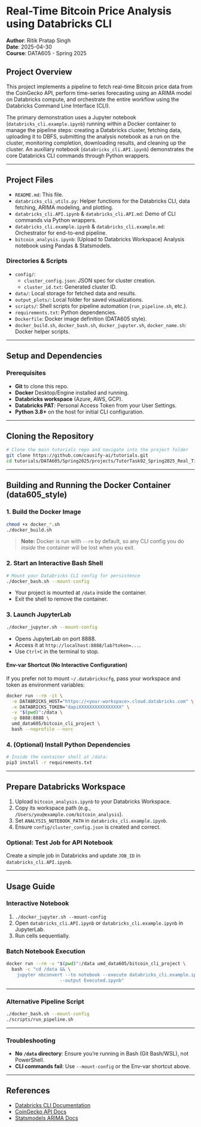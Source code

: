 # Real-Time Bitcoin Price Analysis using Databricks CLI

**Author**: Ritik Pratap Singh  
**Date**: 2025-04-30  
**Course**: DATA605 - Spring 2025

## Project Overview

This project implements a pipeline to fetch real-time Bitcoin price data from the CoinGecko API, perform time-series forecasting using an ARIMA model on Databricks compute, and orchestrate the entire workflow using the Databricks Command Line Interface (CLI).

The primary demonstration uses a Jupyter notebook (`databricks_cli.example.ipynb`) running within a Docker container to manage the pipeline steps: creating a Databricks cluster, fetching data, uploading it to DBFS, submitting the analysis notebook as a run on the cluster, monitoring completion, downloading results, and cleaning up the cluster. An auxiliary notebook (`databricks_cli.API.ipynb`) demonstrates the core Databricks CLI commands through Python wrappers.

---

## Project Files

- `README.md`: This file.  
- `databricks_cli_utils.py`: Helper functions for the Databricks CLI, data fetching, ARIMA modeling, and plotting.  
- `databricks_cli.API.ipynb` & `databricks_cli.API.md`: Demo of CLI commands via Python wrappers.  
- `databricks_cli.example.ipynb` & `databricks_cli.example.md`: Orchestrator for end-to-end pipeline.  
- `bitcoin_analysis.ipynb`: (Upload to Databricks Workspace) Analysis notebook using Pandas & Statsmodels.  

### Directories & Scripts

- `config/`:  
  - `cluster_config.json`: JSON spec for cluster creation.  
  - `cluster_id.txt`: Generated cluster ID.  
- `data/`: Local storage for fetched data and results.  
- `output_plots/`: Local folder for saved visualizations.  
- `scripts/`: Shell scripts for pipeline automation (`run_pipeline.sh`, etc.).  
- `requirements.txt`: Python dependencies.  
- `Dockerfile`: Docker image definition (DATA605 style).  
- `docker_build.sh`, `docker_bash.sh`, `docker_jupyter.sh`, `docker_name.sh`: Docker helper scripts.  

---

## Setup and Dependencies

### Prerequisites

- **Git** to clone this repo.  
- **Docker** Desktop/Engine installed and running.  
- **Databricks workspace** (Azure, AWS, GCP).  
- **Databricks PAT**: Personal Access Token from your User Settings.  
- **Python 3.8+** on the host for initial CLI configuration.  

---

## Cloning the Repository

```bash
# Clone the main tutorials repo and navigate into the project folder
git clone https://github.com/causify-ai/tutorials.git
cd tutorials/DATA605/Spring2025/projects/TutorTask92_Spring2025_Real_Time_Bitcoin_Price_Analysis_with_Databricks_CLI
```

---

## Building and Running the Docker Container (data605_style)

### 1. Build the Docker Image

```bash
chmod +x docker_*.sh
./docker_build.sh
```
> **Note:** Docker is run with `--rm` by default, so any CLI config you do _inside_ the container will be lost when you exit.

### 2. Start an Interactive Bash Shell

```bash
# Mount your Databricks CLI config for persistence
./docker_bash.sh --mount-config
```
- Your project is mounted at `/data` inside the container.  
- Exit the shell to remove the container.

### 3. Launch JupyterLab

```bash
./docker_jupyter.sh --mount-config
```
- Opens JupyterLab on port 8888.  
- Access it at `http://localhost:8888/lab?token=...`.  
- Use `Ctrl+C` in the terminal to stop.

#### Env-var Shortcut (No Interactive Configuration)

If you prefer not to mount `~/.databrickscfg`, pass your workspace and token as environment variables:

```bash
docker run --rm -it \
  -e DATABRICKS_HOST="https://<your-workspace>.cloud.databricks.com" \
  -e DATABRICKS_TOKEN="dapiXXXXXXXXXXXXXXXX" \
  -v "$(pwd)":/data \
  -p 8888:8888 \
  umd_data605/bitcoin_cli_project \
  bash --noprofile --norc
```

### 4. (Optional) Install Python Dependencies

```bash
# Inside the container shell at /data:
pip3 install -r requirements.txt
```

---

## Prepare Databricks Workspace

1. Upload `bitcoin_analysis.ipynb` to your Databricks Workspace.  
2. Copy its workspace path (e.g., `/Users/you@example.com/bitcoin_analysis`).  
3. Set `ANALYSIS_NOTEBOOK_PATH` in `databricks_cli.example.ipynb`.  
4. Ensure `config/cluster_config.json` is created and correct.

### Optional: Test Job for API Notebook

Create a simple job in Databricks and update `JOB_ID` in `databricks_cli.API.ipynb`.

---

## Usage Guide

### Interactive Notebook

1. `./docker_jupyter.sh --mount-config`  
2. Open `databricks_cli.API.ipynb` or `databricks_cli.example.ipynb` in JupyterLab.  
3. Run cells sequentially.

### Batch Notebook Execution

```bash
docker run --rm -v "$(pwd)":/data umd_data605/bitcoin_cli_project \
  bash -c "cd /data && \
    jupyter nbconvert --to notebook --execute databricks_cli.example.ipynb \
                    --output Executed.ipynb"
```

---

### Alternative Pipeline Script

```bash
./docker_bash.sh --mount-config
./scripts/run_pipeline.sh
```

---

### Troubleshooting

- **No `/data` directory**: Ensure you’re running in Bash (Git Bash/WSL), not PowerShell.  
- **CLI commands fail**: Use `--mount-config` or the Env-var shortcut above.

---

## References

- [Databricks CLI Documentation](https://docs.databricks.com/en/dev-tools/cli/index.html)  
- [CoinGecko API Docs](https://www.coingecko.com/en/api)  
- [Statsmodels ARIMA Docs](https://www.statsmodels.org/stable/generated/statsmodels.tsa.arima.model.ARIMA.html)

